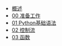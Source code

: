 <!-- docs/_sidebar.md -->

<div class="sidebar-content">

* [概述](/?id=概述)
* [00 准备工作](/python/python-prepare.md)
* [01 Python基础语法](/python/python-basic.md)
* [02 控制流](/python/python-control_flow.md)
* [03 函数](/python/python-function.md)

<div>
